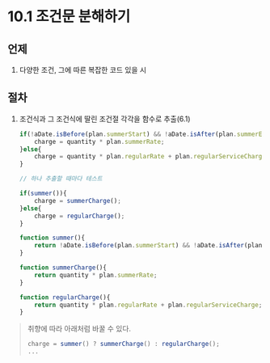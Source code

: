 # 10.1 조건문 분해하기

## 언제

1. 다양한 조건, 그에 따른 복잡한 코드 있을 시

## 절차

1. 조건식과 그 조건식에 딸린 조건절 각각을 함수로 추출(6.1)

    ```javascript
    if(!aDate.isBefore(plan.summerStart) && !aDate.isAfter(plan.summerEnd)){
        charge = quantity * plan.summerRate;
    }else{
        charge = quantity * plan.regularRate + plan.regularServiceCharge; 
    }
    ```

    ```javascript
    // 하나 추출할 때마다 테스트

    if(summer()){
        charge = summerCharge();
    }else{
        charge = regularCharge();
    }

    function summer(){
        return !aDate.isBefore(plan.summerStart) && !aDate.isAfter(plan.summerEnd);
    }

    function summerCharge(){
        return quantity * plan.summerRate;
    }
    
    function regularCharge(){
        return quantity * plan.regularRate + plan.regularServiceCharge;
    }
    ```

> 취향에 따라 아래처럼 바꿀 수 있다.
> ```javascript
> charge = summer() ? summerCharge() : regularCharge();
> ...
> ```